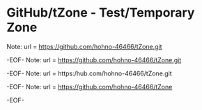 # GitHub/tZone - Test/Temporary Zone

<!---
====

## Overview

tZone中のフォルダ/ファイルについての一般的な情報提供する．

Providing general information for the files and folders in the "tZone".

## Description

See 00README.txt

## Requirement

none.

## Usage

none.

## Installation

none.

## References

none.

## Licence

undefined.

## Author

[hohno-46466](https://github.com/hohno-46466) (@hohno_at_kuimc)

# See Also

See also 00README.txt, if prepared.

Thu Apr  9 14:57:40 JST 2020

-->

Note: 	url = https://github.com/hohno-46466/tZone.git

-EOF-
Note: 	url = https://github.com/hohno-46466/tZone.git

-EOF-
Note: 	url = https:/hub.com/hohno-46466/tZone.git

-EOF-
Note: 	url = https://github.com/hohno-46466/tZone

-EOF-
